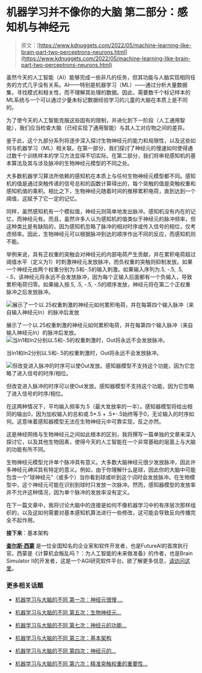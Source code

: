 # 机器学习并不像你的大脑 第二部分：感知机与神经元

> 原文：[https://www.kdnuggets.com/2022/05/machine-learning-like-brain-part-two-perceptrons-neurons.html](https://www.kdnuggets.com/2022/05/machine-learning-like-brain-part-two-perceptrons-neurons.html)

虽然今天的人工智能（AI）能够完成一些非凡的任务，但其功能与人脑实现相同任务的方式几乎没有关系。AI——特别是机器学习（ML）——通过分析大量数据集，寻找模式和相关性，而不理解其处理的数据。因此，需要数千个标记样本的ML系统与一个可以通过少量未标记数据经验学习的儿童的大脑在本质上是不同的。

为了使今天的人工智能克服这些固有的限制，并进化到下一阶段（人工通用智能），我们应当检查大脑（已经实现了通用智能）与其人工对应物之间的差异。

鉴于此，这个九部分系列将逐步深入探讨生物神经元的能力和局限性，以及这些如何与机器学习（ML）相关联。在第一部分，我们探讨了神经元的慢速如何使得通过数千个训练样本的学习方法显得不切实际。在第二部分，我们将审视感知机的基本算法及其与涉及脉冲的生物神经元模型的不同之处。

大多数机器学习算法所依赖的感知机在本质上与任何生物神经元模型都不同。感知机的值是通过突触传递的信号总和的函数计算得出的，每个突触的值是突触权重和感知机值的乘积。相比之下，生物神经元随着时间的推移累积电荷，直到达到一个阈值，这赋予了它一定的记忆。

同样，虽然感知机有一个模拟值，神经元则简单地发出脉冲。感知机没有内在的记忆，而神经元有。而且，虽然许多人认为感知机的值类似于神经元的脉冲频率，但这种类比是有缺陷的，因为感知机忽略了脉冲的相对时序或传入信号的相位，仅考虑频率。因此，生物神经元可以根据脉冲到达的顺序作出不同的反应，而感知机则不能。

举例来说，具有正权重的突触会对神经元的内部电荷产生贡献，并在累积电荷超过阈值水平（定义为1）时刺激神经元发放脉冲，而负权重的突触则抑制发放。如果一个神经元由两个权重分别为.5和-.5的输入刺激。如果输入序列为.5, -.5, .5, -.5，该神经元将永远不会发放脉冲，因为每个正输入后面都有一个负输入，导致累积电荷归零。如果输入按.5, .5, -.5, -.5的顺序发放，神经元将在第二个正权重脉冲之后发放脉冲。

![展示了一个以.25权重刺激的神经元如何累积电荷，并在每第四个输入脉冲（来自输入神经元In）的脉冲后发放](../Images/96855caae85113d6c9ece0f307c799f0.png)

展示了一个以.25权重刺激的神经元如何累积电荷，并在每第四个输入脉冲（来自输入神经元In）的脉冲后发放。![当In1和In2分别以.5和-.5的权重刺激时，Out将永远不会发放脉冲。](../Images/bc42a0211eef87928c13f82171395d9e.png)

当In1和In2分别以.5和-.5的权重刺激时，Out将永远不会发放脉冲。

![但改变进入脉冲的时序可以使Out发放。感知器模型不支持这个功能，因为它忽略了进入信号的时序/相位。](../Images/9ff4ce6830b2cacd3411df2425e8e0b7.png)

但改变进入脉冲的时序可以使Out发放。感知器模型不支持这个功能，因为它忽略了进入信号的时序/相位。

在这两种情况下，平均输入频率为.5（最大发放率的一半）。感知器模型将给出相同的输出0，因为加权输入的总和或.5*.5 + .5*-.5始终等于0，无论输入的时序如何。这意味着感知器模型无法在生物神经元中可靠实现，反之亦然。

这是神经网络与生物神经元之间如此根本的区别，我将撰写一篇单独的文章来深入探讨它，以及其他生物因素，使得今天的人工智能在一个非常基础的层面上与大脑的功能有所不同。

生物神经元模型允许单个脉冲具有意义。大多数大脑神经元很少发放脉冲，因此许多神经元*确实*具有特定的意义。例如，由于你理解什么是球，因此你的大脑中可能包含一个“球神经元”（或多个）当你看到球或听到这个词时会发放脉冲。在生物模型中，这个神经元可能在识别到球时只发放一次脉冲。然而，感知器模型的发放率并不允许这种情况，因为单个脉冲的发放率没有定义。

在下一篇文章中，我将讨论大脑中的连接是如何不像机器学习中的有序层次那样组织的，以及这如何需要对基本感知机算法进行一些修改，这可能会导致反向传播完全不起作用。

**接下来**：基本架构

**[查尔斯·西蒙](https://futureai.guru/Founder.aspx)** 是一位全国知名的企业家和软件开发者，也是FutureAI的首席执行官。西蒙是《计算机会叛乱吗？：为人工智能的未来做准备》的作者，也是Brain Simulator II的开发者，这是一个AGI研究软件平台。欲了解更多信息，[请访问这里](https://futureai.guru/Founder.aspx)。

### 更多相关话题

+   [机器学习与大脑的不同 第一次：神经元很慢,…](https://www.kdnuggets.com/2022/04/machine-learning-like-brain-part-one-neurons-slow-slow-slow.html)

+   [机器学习与大脑的不同 第五次：生物神经元…](https://www.kdnuggets.com/2022/07/machine-learning-like-brain-part-5-biological-neurons-cant-summation-inputs.html)

+   [机器学习与大脑的不同 第七次：神经元的功能…](https://www.kdnuggets.com/2022/08/machine-learning-like-brain-part-seven-neurons-good.html)

+   [机器学习与大脑的不同 第三次：基本架构](https://www.kdnuggets.com/2022/06/machine-learning-like-brain-part-3-fundamental-architecture.html)

+   [机器学习与大脑的不同 第四次：神经元的…](https://www.kdnuggets.com/2022/06/machine-learning-like-brain-part-4-neuron-limited-ability-represent-precise-values.html)

+   [机器学习与大脑的不同 第六次：精准突触权重的重要性…](https://www.kdnuggets.com/2022/08/machine-learning-like-brain-part-6-importance-precise-synapse-weights-ability-set-quickly.html)
